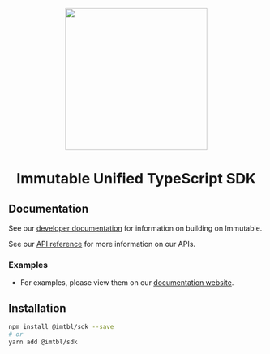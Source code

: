 <div align="center">
  <p align="center">
    <a href="https://docs.x.immutable.com/docs">
      <img src="https://cdn.dribbble.com/users/1299339/screenshots/7133657/media/837237d447d36581ebd59ec36d30daea.gif" width="280"/>
    </a>
  </p>
  <h1>Immutable Unified TypeScript SDK</h1>
</div>

## Documentation

See our [developer documentation](https://docs.immutable.com) for information on building on Immutable.

See our [API reference](https://docs.immutable.com/reference) for more information on our APIs.

### Examples

- For examples, please view them on our [documentation website](https://docs.immutable.com/sdk-docs/ts-immutable-sdk/overview/).

## Installation

```sh
npm install @imtbl/sdk --save
# or
yarn add @imtbl/sdk
```

